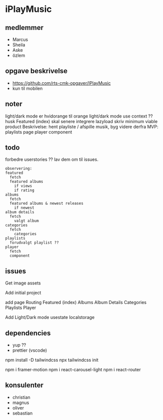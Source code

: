 # iPlayMusic

## medlemmer

- Marcus
- Sheila
- Aske
- özlem

## opgave beskrivelse

- https://github.com/rts-cmk-opgaver/IPlayMusic
- kun til mobilen

## noter

light/dark mode er hvidorange til orange
light/dark mode use context ??
husk Featured (index) skal senere integrere lazyload
skriv minimum viable product
  Beskrivelse:
	  hent playliste / afspille musik, byg videre derfra
  MVP:
    playlists page
    player component

## todo

forbedre userstories ?? lav dem om til issues.


	observering:
    featured
      fetch
      featured albums
        if views
        if rating
    albums
      fetch
      featured albums & newest releases
        if newest
    album details
      fetch
        valgt album
    categories
      fetch
        categories
    playlists
      forudvalgt playlist ??
    player
      fetch
      component


## issues

Get image assets

Add initial project

add page Routing
  Featured (index)
  Albums
  Album Details
  Categories
  Playlists
  Player

Add Light/Dark mode
  usestate
  localstorage

## dependencies

- yup ??
- prettier (vscode)

npm install -D tailwindcss
npx tailwindcss init


npm i framer-motion
npm i react-carousel-light
npm i react-router

## konsulenter

- christian
- magnus
- oliver
- sebastian

